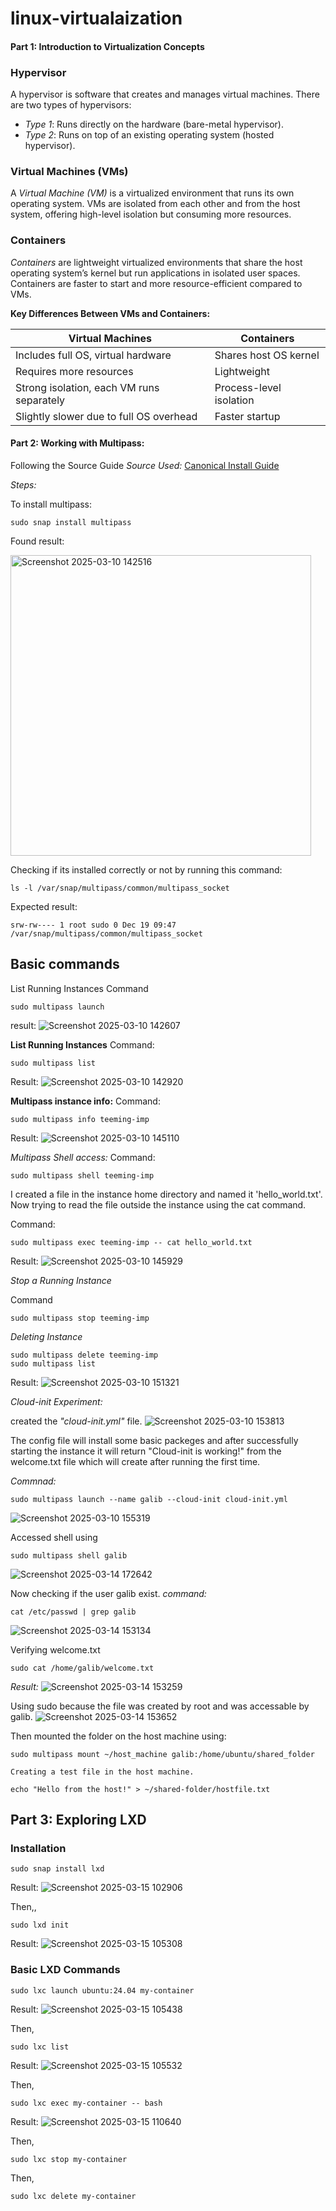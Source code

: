 # linux-virtualaization
#### Part 1: Introduction to Virtualization Concepts

### Hypervisor
A hypervisor is software that creates and manages virtual machines. There are two types of hypervisors:
- *Type 1*: Runs directly on the hardware (bare-metal hypervisor).
- *Type 2*: Runs on top of an existing operating system (hosted hypervisor).

### Virtual Machines (VMs)
A *Virtual Machine (VM)* is a virtualized environment that runs its own operating system. VMs are isolated from each other and from the host system, offering high-level isolation but consuming more resources.

### Containers
*Containers* are lightweight virtualized environments that share the host operating system’s kernel but run applications in isolated user spaces. Containers are faster to start and more resource-efficient compared to VMs.

__Key Differences Between VMs and Containers:__

| Virtual Machines  | Containers |
|---------------------|------------|
| Includes full OS, virtual hardware | Shares host OS kernel |
| Requires more resources | Lightweight |
| Strong isolation, each VM runs separately | Process-level isolation |
|  Slightly slower due to full OS overhead | Faster startup  |


#### Part 2: Working with Multipass:
Following the Source Guide
_Source Used:_ [Canonical Install Guide](https://canonical.com/multipass/docs/install-multipass)

_Steps:_

To install multipass:
```
sudo snap install multipass
```
Found result:

<img width="481" alt="Screenshot 2025-03-10 142516" src="https://github.com/user-attachments/assets/f77a6fe1-7d58-4cb0-a25c-6acb488e4ac1" />

Checking if its installed correctly or not by running this command:
```
ls -l /var/snap/multipass/common/multipass_socket
```
Expected result:
```
srw-rw---- 1 root sudo 0 Dec 19 09:47 /var/snap/multipass/common/multipass_socket
```
## Basic commands

 List Running Instances
 Command
``` 
sudo multipass launch
``` 

result:
![Screenshot 2025-03-10 142607](https://github.com/user-attachments/assets/50159d9b-6cac-4070-8456-2c3d6a9715d5)

__List Running Instances__
 Command: 
``` 
sudo multipass list
``` 
Result:
![Screenshot 2025-03-10 142920](https://github.com/user-attachments/assets/fad4764e-5c0c-4228-b508-16f69a485e6d)

__Multipass instance info:__
Command:
``` 
sudo multipass info teeming-imp
``` 
Result:
![Screenshot 2025-03-10 145110](https://github.com/user-attachments/assets/a23c9287-536b-4f00-83e4-55e2ac9b9e45)

_Multipass Shell access:_
Command:
``` 
sudo multipass shell teeming-imp
``` 
I created a file in the instance home directory and named it 'hello_world.txt'.
Now trying to read the file outside the instance using the cat command.

Command:
``` 
sudo multipass exec teeming-imp -- cat hello_world.txt
``` 
Result:
![Screenshot 2025-03-10 145929](https://github.com/user-attachments/assets/87ab376b-9d90-4a00-adf2-2d8aa93da1a3)


_Stop a Running Instance_

Command
``` 
sudo multipass stop teeming-imp
``` 

_Deleting Instance_
``` 
sudo multipass delete teeming-imp
sudo multipass list
``` 
Result:
![Screenshot 2025-03-10 151321](https://github.com/user-attachments/assets/788dbee7-47d6-4182-ab1b-7b649c7bb751)


_Cloud-init Experiment:_

created the *"cloud-init.yml"* file.
![Screenshot 2025-03-10 153813](https://github.com/user-attachments/assets/839e8c86-2514-4619-bbd5-d434f7fa753b)

The config file will install some basic packeges and after successfully starting the instance it will return "Cloud-init is working!" from the welcome.txt file which will create after running the first time.

_Commnad:_

``` 
sudo multipass launch --name galib --cloud-init cloud-init.yml
``` 
![Screenshot 2025-03-10 155319](https://github.com/user-attachments/assets/e26bc3a4-e023-4911-a4d7-5cd8cc525753)


Accessed shell using

``` 
sudo multipass shell galib
``` 
![Screenshot 2025-03-14 172642](https://github.com/user-attachments/assets/4871e07f-6d94-4136-84fd-c9e23c9b8648)


Now checking if the user galib exist.
_command:_

``` 
cat /etc/passwd | grep galib
``` 
![Screenshot 2025-03-14 153134](https://github.com/user-attachments/assets/a8708711-7760-4022-8cd5-ba05c639588b)



Verifying welcome.txt
``` 
sudo cat /home/galib/welcome.txt
``` 
_Result:_
![Screenshot 2025-03-14 153259](https://github.com/user-attachments/assets/28050122-6899-4dea-be75-4d220e98cc53)

Using sudo because the file was created by root and was accessable by galib.
![Screenshot 2025-03-14 153652](https://github.com/user-attachments/assets/f9d7659a-b352-4115-b18a-852403d38dc5)


Then mounted the folder on the host machine using:

```
sudo multipass mount ~/host_machine galib:/home/ubuntu/shared_folder

Creating a test file in the host machine.

echo "Hello from the host!" > ~/shared-folder/hostfile.txt
```

## Part 3: Exploring LXD

### Installation
```
sudo snap install lxd
```
Result:
![Screenshot 2025-03-15 102906](https://github.com/user-attachments/assets/cee24b20-b8d6-4f0c-aeed-476ac411f3ee)

Then,,
```
sudo lxd init
```
Result:
![Screenshot 2025-03-15 105308](https://github.com/user-attachments/assets/7210c79f-df9d-4c92-ba8f-673ceec25a36)


### Basic LXD Commands
```
sudo lxc launch ubuntu:24.04 my-container
```
Result:
![Screenshot 2025-03-15 105438](https://github.com/user-attachments/assets/0ea07bc8-2d80-4a1f-8ed2-1bb5ac5e2677)

Then,

```
sudo lxc list
```
Result:
![Screenshot 2025-03-15 105532](https://github.com/user-attachments/assets/e4bc47e9-6da0-46c1-922e-e64121b78df6)

Then,

```
sudo lxc exec my-container -- bash
```
Result:
![Screenshot 2025-03-15 110640](https://github.com/user-attachments/assets/378a07df-e039-431d-99ea-3a9948c2ec7a)

Then,
```
sudo lxc stop my-container
```
Then,
```
sudo lxc delete my-container
```






